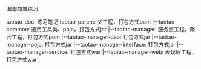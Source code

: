 
淘淘商城练习

taotao-doc: 练习笔记 
taotao-parent: 父工程，打包方式pom
      |--taotao-common: 通用工具类、pojo，打包方式jar
      |--taotao-manager: 服务层工程，聚合工程，打包方式pom
	       |--taotao-manager-dao: 打包方式jar
	       |--taotao-manager-pojo: 打包方式jar
	       |--taotao-manager-interface: 打包方式jar
	       |--taotao-manager-service: 打包方式war
      |--taotao-manager-web: 表现层工程，打包方式war
